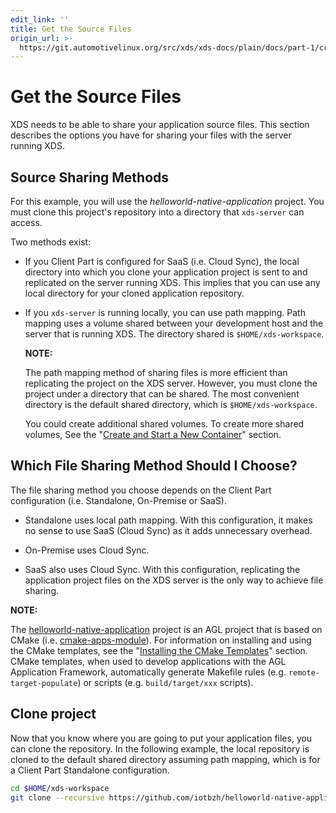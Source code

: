 ```yaml
---
edit_link: ''
title: Get the Source Files
origin_url: >-
  https://git.automotivelinux.org/src/xds/xds-docs/plain/docs/part-1/create-app-get-source-files.md?h=icefish
---
```


<!-- WARNING: This file is generated by fetch_docs.js using /home/boron/Documents/AGL/docs-webtemplate/site/_data/tocs/devguides/icefish/xds-docs-guides-devguides-book.yml -->

# Get the Source Files

XDS needs to be able to share your application source files.
This section describes the options you have for sharing your
files with the server running XDS.

## Source Sharing Methods

For this example, you will use the _helloworld-native-application_
project.
You must clone this project's repository into a directory that
`xds-server` can access.

Two methods exist:

- If you Client Part is configured for SaaS (i.e. Cloud Sync), the local
  directory into which you clone your application project is sent to
  and replicated on the server running XDS.
  This implies that you can use any local directory for your cloned
  application repository.

- If you `xds-server` is running locally, you can use path mapping.
  Path mapping uses a volume shared between your development host and the server
  that is running XDS.
  The directory shared is `$HOME/xds-workspace`.
 
  <!-- section-note -->
  **NOTE:**

  The path mapping method of sharing files is more efficient than
  replicating the project on the XDS server.
  However, you must clone the project under a directory that can be shared.
  The most convenient directory is the default shared directory, which is
  `$HOME/xds-workspace`.
  
  You could create additional shared volumes.
  To create more shared volumes, See the
  "[Create and Start a New Container](server-part.html#create-and-start-a-new-container)"
  section.

## Which File Sharing Method Should I Choose?

The file sharing method you choose depends on the
Client Part configuration (i.e. Standalone, On-Premise or SaaS).

- Standalone uses local path mapping. With this configuration, it
  makes no sense to use SaaS (Cloud Sync) as it adds unnecessary overhead.

- On-Premise uses Cloud Sync.

- SaaS also uses Cloud Sync. With this configuration, replicating the
  application project files on the XDS server is the only way to achieve
  file sharing.

<!-- section-note -->
**NOTE:**

The
[helloworld-native-application](https://github.com/iotbzh/helloworld-native-application)
project is an AGL project that is based on CMake
(i.e. [cmake-apps-module](https://git.automotivelinux.org/src/cmake-apps-module/)).
For information on installing and using the CMake templates, see the
"[Installing the CMake Templates](../../../../devguides/reference/cmakeafbtemplates/dev_guide/installing-cmake.html)"
section.
CMake templates, when used to develop applications
with the AGL Application Framework, automatically generate Makefile rules
(e.g. `remote-target-populate`) or scripts (e.g. `build/target/xxx` scripts).
<!-- end-section-note -->

## Clone project

Now that you know where you are going to put your application files,
you can clone the repository.
In the following example, the local repository is cloned to the
default shared directory assuming path mapping, which is for
a Client Part Standalone configuration.

```bash
cd $HOME/xds-workspace
git clone --recursive https://github.com/iotbzh/helloworld-native-application.git
```
